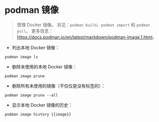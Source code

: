 # podman 镜像

> 管理 Docker 镜像。
> 另见：`podman build`，`podman import` 和 `podman pull`。
> 更多信息：<https://docs.podman.io/en/latest/markdown/podman-image.1.html>。

- 列出本地 Docker 镜像：

`podman image ls`

- 删除未使用的本地 Docker 镜像：

`podman image prune`

- 删除所有未使用的镜像（不仅仅是没有标签的）：

`podman image prune --all`

- 显示本地 Docker 镜像的历史：

`podman image history {{image}}`